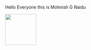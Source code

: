 Hello Everyone this is Mohnish G Naidu
<div style='display:flex; align-items:center; gap: 10px;' align='center'><a href="https://gssoc.girlscript.tech/leaderboard">
<img src="[https://raw.githubusercontent.com/GSSoC24/Postman-Challenge/main/docs/assets/Postman%20White.png](https://badgr.com/backpack/badges/672cfc08e0248e551a91e1d4)" width="100px" height="100px" />
<!---
Mohnish-140605/Mohnish-140605 is a ✨ special ✨ repository because its `README.md` (this file) appears on your GitHub profile.
You can click the Preview link to take a look at your changes.
--->
